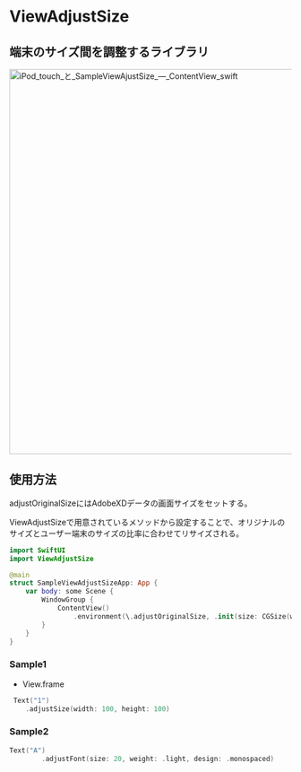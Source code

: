 # ViewAdjustSize

## 端末のサイズ間を調整するライブラリ

<img width="687" alt="iPod_touch_と_SampleViewAjustSize_—_ContentView_swift" src="https://user-images.githubusercontent.com/1781289/179358237-5d26aed5-5eeb-4f0b-9290-d56a8fabd058.png">

##  使用方法

adjustOriginalSizeにはAdobeXDデータの画面サイズをセットする。

ViewAdjustSizeで用意されているメソッドから設定することで、オリジナルのサイズとユーザー端末のサイズの比率に合わせてリサイズされる。

```swift
import SwiftUI
import ViewAdjustSize

@main
struct SampleViewAdjustSizeApp: App {
    var body: some Scene {
        WindowGroup {
            ContentView()
                .environment(\.adjustOriginalSize, .init(size: CGSize(width: 375, height: 812), debug: true))
        }
    }
}
```

### Sample1

* View.frame

```swift
 Text("1")
	.adjustSize(width: 100, height: 100)
```

### Sample2

```swift
Text("A")
        .adjustFont(size: 20, weight: .light, design: .monospaced)
```
